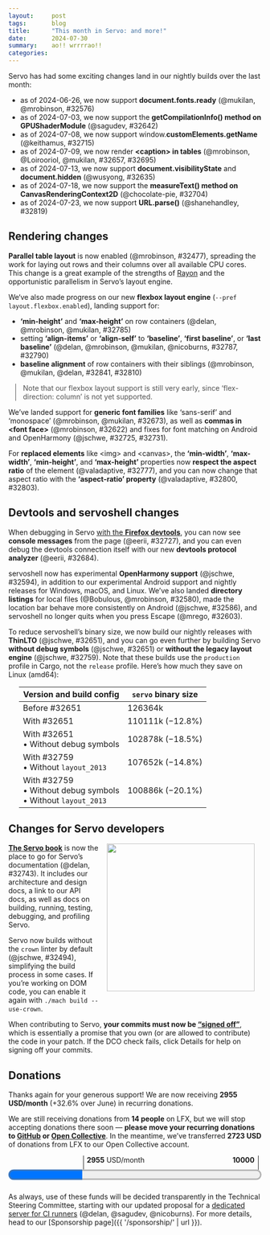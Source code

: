 ```yaml
---
layout:     post
tags:       blog
title:      "This month in Servo: and more!"
date:       2024-07-30
summary:    ao!! wrrrrao!!
categories:
---
```


Servo has had some exciting changes land in our nightly builds over the last month:

- as of 2024-06-26, we now support **document.fonts.ready** (@mukilan, @mrobinson, #32576)
- as of 2024-07-03, we now support the **getCompilationInfo() method on GPUShaderModule** (@sagudev, #32642)
- as of 2024-07-08, we now support window.**customElements.getName** (@keithamus, #32715)
- as of 2024-07-09, we now render **&lt;caption> in tables** (@mrobinson, @Loirooriol, @mukilan, #32657, #32695)
- as of 2024-07-13, we now support **document.visibilityState** and **document.hidden** (@wusyong, #32635)
- as of 2024-07-18, we now support the **measureText() method on CanvasRenderingContext2D** (@chocolate-pie, #32704)
- as of 2024-07-23, we now support **URL.parse()** (@shanehandley, #32819)

## Rendering changes

**Parallel table layout** is now enabled (@mrobinson, #32477), spreading the work for laying out rows and their columns over all available CPU cores.
This change is a great example of the strengths of [Rayon](https://crates.io/crates/rayon) and the opportunistic parallelism in Servo’s layout engine.

We‘ve also made progress on our new **flexbox layout engine** (`--pref layout.flexbox.enabled`), landing support for:

- **‘min-height’** and **‘max-height’** on row containers (@delan, @mrobinson, @mukilan, #32785)
- setting **‘align-items’** or **‘align-self’** to **‘baseline’**, **‘first baseline’**, or **‘last baseline’** (@delan, @mrobinson, @mukilan, @nicoburns, #32787, #32790)
- **baseline alignment** of row containers with their siblings (@mrobinson, @mukilan, @delan, #32841, #32810)

<aside class="_note">

Note that our flexbox layout support is still very early, since ‘flex-direction: column’ is not yet supported.
</aside>

We’ve landed support for **generic font families** like ‘sans-serif’ and ‘monospace’ (@mrobinson, @mukilan, #32673), as well as **commas in &lt;font face>** (@mrobinson, #32622) and fixes for font matching on Android and OpenHarmony (@jschwe, #32725, #32731).

For **replaced elements** like &lt;img> and &lt;canvas>, the **‘min-width’**, **‘max-width’**, **‘min-height’**, and **‘max-height’** properties now **respect the aspect ratio** of the element (@valadaptive, #32777), and you can now change that aspect ratio with the **‘aspect-ratio’ property** (@valadaptive, #32800, #32803).

## Devtools and servoshell changes

When debugging in Servo [with the **Firefox devtools**](https://book.servo.org/running-servoshell.html), you can now see **console messages** from the page (@eerii, #32727), and you can even debug the devtools connection itself with our new **devtools protocol analyzer** (@eerii, #32684).

servoshell now has experimental **OpenHarmony support** (@jschwe, #32594), in addition to our experimental Android support and nightly releases for Windows, macOS, and Linux.
We’ve also landed **directory listings** for local files (@Bobulous, @mrobinson, #32580), made the location bar behave more consistently on Android (@jschwe, #32586), and servoshell no longer quits when you press Escape (@mrego, #32603).

To reduce servoshell’s binary size, we now build our nightly releases with **ThinLTO** (@jschwe, #32651), and you can go even further by building Servo **without debug symbols** (@jschwe, #32651) or **without the legacy layout engine** (@jschwe, #32759).
Note that these builds use the `production` profile in Cargo, not the `release` profile.
Here’s how much they save on Linux (amd64):

<figure class="_fig">

| Version and build config | `servo` binary size |
|---|---|
| Before #32651 | 126364k |
| With #32651 | 110111k (−12.8%) |
| With #32651<br>• Without debug symbols | 102878k (−18.5%) |
| With #32759<br>• Without `layout_2013` | 107652k (−14.8%) |
| With #32759<br>• Without debug symbols<br>• Without `layout_2013` | 100886k (−20.1%) |
</figure>

## Changes for Servo developers

<figure class="_figr"><a href="{{ '/img/blog/dco-check.png' | url }}"><img src="{{ '/img/blog/dco-check.png' | url }}"
    alt=""></a></figure>

<span class=_floatmin></span>
[**The Servo book**](https://book.servo.org) is now the place to go for Servo’s documentation (@delan, #32743).
It includes our architecture and design docs, a link to our API docs, as well as docs on building, running, testing, debugging, and profiling Servo.

Servo now builds without the `crown` linter by default (@jschwe, #32494), simplifying the build process in some cases.
If you’re working on DOM code, you can enable it again with `./mach build --use-crown`.

When contributing to Servo, **your commits must now be [“signed off”](https://developercertificate.org)**, which is essentially a promise that you own (or are allowed to contribute) the code in your patch.
If the DCO check fails, click Details for help on signing off your commits.

## Donations

Thanks again for your generous support!
We are now receiving **2955 USD/month** (+32.6% over June) in recurring donations.

We are still receiving donations from **14 people** on LFX, but we will stop accepting donations there soon — **please move your recurring donations to [GitHub](https://github.com/sponsors/servo) or [Open Collective](https://opencollective.com/servo)**.
In the meantime, we’ve transferred **2723 USD** of donations from LFX to our Open Collective account.

<figure class="_fig" style="width: 100%; margin: 1em 0;"><div class="_flex" style="height: calc(1lh + 3em); flex-flow: column nowrap; text-align: left;">
    <div style="position: relative; text-align: right;">
        <div style="position: absolute; margin-left: calc(100% * 2955 / 10000); padding-left: 0.5em;"><strong>2955</strong> USD/month</div>
        <div style="position: absolute; margin-left: calc(100% * 2955 / 10000); height: calc(1lh + 1.5em); border-left: 1px solid;"></div>
        <div style="position: absolute; margin-left: calc(100% - 0.5em); height: calc(1lh + 1.5em); border-left: 1px solid;"></div>
        <div style="padding-right: 1em;"><strong>10000</strong><!-- USD/month --></div>
    </div>
    <progress value="2955" max="10000" style="transform: scale(3); transform-origin: top left; width: calc(100% / 3);"></progress>
</div></figure>

As always, use of these funds will be decided transparently in the Technical Steering Committee, starting with our updated proposal for a [dedicated server for CI runners](https://github.com/servo/project/issues/94#issuecomment-2252262955) (@delan, @sagudev, @nicoburns).
For more details, head to our [Sponsorship page]({{ '/sponsorship/' | url }}).

<!--
- donations
    - thanks.dev now enabled
    - DONE total monthly 2955/month (+32.6%)
        - opencollective 1591.83/month
        - github 1217.00/month
        - lfx 147.00/month
    - DONE lfx transferred, still closing
    - ci runners
- DONE api support
    - DONE commas in <font face> 32622
    - DONE document.{visibilityState,hidden} 32635
    - DONE CanvasRenderingContext2D measureText 32704
    - DONE URL.parse 32819
    - DONE window.customElements.getName 32715
    - DONE FontFaceSet 32576
    - DONE webgpu ShaderCompilationInfo (GPUShaderModule getCompilationInfo) 32642
- devtools
    - DONE console logging 32727
    - DONE protocol pcap parser 32684
- rendering
    - DONE replaced aspect ratio min/max width/height 32777
    - DONE replaced ‘aspect-ratio’ property 32800 32803
    - DONE table parallel layout 32477
    - DONE table <caption> layout 32657 32695
    - DONE flex min/max cross container size 32785
    - DONE flex ‘align-self: [ first | last ]? && baseline’ 32787
    - DONE flex item/container baselines 32841
    - DONE flex refactors 32790 32810
- fonts
    - DONE generic font families 32673
    - DONE ohos fonts 32725 32731
- upgrades
    - stylo 2024-07-16 32474 32812
    - now upstreaming to stylo! nico patch
    - nixpkgs cargo-deny 32842
    - egui 32683
- servoshell
    - DONE local directory listings 32580
    - DONE esc no longer quits 32603
    - DONE android location bar logic 32586
    - DONE openharmony support 32594
- binary size
    - DONE cargo production-stripped 32651
    - DONE compile without layout_2013 32759
- dev
    - DONE crown optional 32494
    - SKIP mach bootstrap --skip-static-analysis 32587
    - DONE LAST MONTH ai contributions 32287
    - SKIP android signing key 32721
    - DONE book 32743
    - DONE dco signoff
- reliability
    - media player event timing 32643
    - mozjs crash 32786
- verso
- rego conference talk

>>> 2024-06-25T06:03:57Z
    6738902d45920e0d9225fd9e926ab4169aa432e8	https://github.com/servo/servo/pull/32591	build(deps): bump lazy_static from 1.4.0 to 1.5.0 (#32591)
+   b1fdfb88bbce82b3afe1bae964d942774af4043f	https://github.com/servo/servo/pull/32474	Upgrade stylo to 2024-05-31 (#32474)
    680735ed734bfce72a171d25f44a1ac658ca6838	https://github.com/servo/servo/pull/32588	build(deps): bump syn from 2.0.67 to 2.0.68 (#32588)
    75423656d4bbdbadfabe91b6fe81fd3103bc2a56	https://github.com/servo/servo/pull/32590	build(deps): bump libloading from 0.8.3 to 0.8.4 (#32590)
+   e331cc67c3f8d09b3108d6e8f3bd92128dad3b42	https://github.com/servo/servo/pull/32587	mach: Expose a `--skip-static-analysis` to `mach boostrap` (#32587)
    30dad2565f5fad2d498f62a62895c3fd71c2c16d	https://github.com/servo/servo/pull/32554	android: Rename the Android app to reflect servo.org ownership and `servoshell` (#32554)
+   7d7574373b5dce5a99c8832966481b8b9c3093c2	https://github.com/servo/servo/pull/32586	android: Use location_bar_input_to_url instead of re-implementing (#32586)
+   26bbfe9b551c268188d952b1b565da890d3eb6f4	https://github.com/servo/servo/pull/32494	Make `crown` optional (#32494)
>>> 2024-06-26T06:03:59Z
    b3d99a607fda9511900f2d5e2c81f905802fe758	https://github.com/servo/servo/pull/32613	build(deps): bump bitflags from 2.5.0 to 2.6.0 (#32613)
    7a76f4ed208f54c65e65ce792d5dabe81d82990c	https://github.com/servo/servo/pull/32611	build(deps): bump zerovec-derive from 0.10.2 to 0.10.3 (#32611)
    b42208a20e89b98ebf77d9a22f043cff3778d2bd	https://github.com/servo/servo/pull/32614	build(deps): bump zerovec from 0.10.2 to 0.10.3 (#32614)
    e51c15d84fe8976ad1d6640a95501c91ace292bd	https://github.com/servo/servo/pull/32612	build(deps): bump icu_properties from 1.5.0 to 1.5.1 (#32612)
    3a30fa9977fcb5c3ef56394f00b9ea99c50fcd59	https://github.com/servo/servo/pull/32609	build(deps): bump serde_json from 1.0.117 to 1.0.118 (#32609)
    92378ac3d6a1c5903498c81069c2766dad1758cf	https://github.com/servo/servo/pull/32610	build(deps): bump serde_bytes from 0.11.14 to 0.11.15 (#32610)
    6d3c67d469f0b33850a6e2b75663e8ed0ff13f96	https://github.com/servo/servo/pull/32608	build(deps): bump uuid from 1.9.0 to 1.9.1 (#32608)
    7b6aa64acaf412a94753d9b142b1733a3ed66181	https://github.com/servo/servo/pull/32600	Clean up some unused dependencies (#32600)
    52e6e59ebdfa88978ec1e0f204318d14ef4198a0	https://github.com/servo/servo/pull/32589	build(deps): bump uuid from 1.8.0 to 1.9.0 (#32589)
    a972e5c2002c64f0746250d6272e40f3dbaa1add	https://github.com/servo/servo/pull/32599	Switch flex layout to app units (#32599)
    42e090a1eb7df134c39ab27c71de646d510e2f9f	https://github.com/servo/servo/pull/32583	clippy: fix some warnings in desktop and some components (#32583)
>>> 2024-06-27T06:05:09Z
+   574a22a6cd0ca4a6eb9e6af4541f835f22691768	https://github.com/servo/servo/pull/32603	Avoid Esc shortcut to close Servo (#32603)
    aa99c85645dee69f184ecfaace05a1ad9babc0c3	https://github.com/servo/servo/pull/32627	build(deps): bump either from 1.12.0 to 1.13.0 (#32627)
+   da2de4fc689aa506fe9711e0ff92a0819b7106e5	https://github.com/servo/servo/pull/32622	html: Parse a comma-separated list of faces in the `<font>` tag (#32622)
    47678a61b9f191a7c58dc8466459f15036c4c4f5	https://github.com/servo/servo/pull/32626	build(deps): bump the gstreamer-related group with 2 updates (#32626)
+   e16291f14edc38d4bc3663a36619e6e461329402	https://github.com/servo/servo/pull/32477	layout: Enable parallel layout for tables (#32477)
    f055964792a466cdea794f1bf97a3a9fd89d5d8b	https://github.com/servo/servo/pull/32625	Switch replaced layout to app units (#32625)
+   a730469b704878da9b484b0018f369438ce08851	https://github.com/servo/servo/pull/32576	script: Implement the `FontFaceSet` DOM API (#32576)
+   7ea894774f3a00a1e31aa22d8862dfb54661e18a	https://github.com/servo/servo/pull/32580	Add a directory listing feature for `file` URLs (#32580)
>>> 2024-06-28T05:58:53Z
    fced0b49404c02bb5aafa9ddd468f9077ce26c19	https://github.com/servo/servo/pull/32630	use au in AtomicLineItem (#32630)
+   9ff900e166b2e11b7c902512c4ca71a1cf975338	https://github.com/servo/servo/pull/32287	CONTRIBUTING: add AI contributions policy (#32287)
>>> 2024-06-29T06:03:08Z
    3a0f56491614508af069fc393a8cc0dbeb733d71	https://github.com/servo/servo/pull/32638	build(deps): bump log from 0.4.21 to 0.4.22 (#32638)
    14ef3f55aae840e9eefcb9dcef2adc16dd20ea06	https://github.com/servo/servo/pull/32639	build(deps): bump zerovec from 0.10.3 to 0.10.4 (#32639)
    40878c654eb126d1cfe598571f0772fe065b13e7	https://github.com/servo/servo/pull/32637	build(deps): bump ab_glyph from 0.2.26 to 0.2.27 (#32637)
+   9455169813a2730db7bb0f80f6e83e40ee01f9cb	https://github.com/servo/servo/pull/32594	Add OpenHarmony support to servoshell (#32594)
    a7ebc2873897ce74cb77adf97f8f15f661dd9e00	https://github.com/servo/servo/pull/32631	Replace null-byte terminated string literals with C-string literals (#32631)
    adc0fc984d07918ad2eac3ab641d833a3cab008c	https://github.com/servo/servo/pull/32633	layout: Make `geom.rs` logical geoemetry types more ergonomic (#32633)
e9cf4d4971c0ce8ec64da7f09d6e97ae10be5b05	https://github.com/servo/servo/pull/32575	webgpu: Update wgpu and revamp computepass (#32575)
>>> 2024-06-30T06:04:35Z
>>> 2024-07-01T06:08:08Z
    e2e7476404e407caa3e6625f4cf4bd6aed9ded6b	https://github.com/servo/servo/pull/32649	Sync WPT with upstream (30-06-2024) (#32649)
>>> 2024-07-02T06:04:01Z
    ad01342f00089cbddb252d54ed55f90a20ce43da	https://github.com/servo/servo/pull/32660	build(deps): bump mime_guess from 2.0.4 to 2.0.5 (#32660)
    7ed5e804b557af7620b7dbf2be0aa8af46de8867	https://github.com/servo/servo/pull/32661	build(deps): bump serde_json from 1.0.118 to 1.0.119 (#32661)
    67e13e49919ad61d82b5e59c3238a1a6f32a4db1	https://github.com/servo/servo/pull/32658	build(deps): bump object from 0.36.0 to 0.36.1 (#32658)
    0615428aa9e03345c44bba555065233984d35ffe	https://github.com/servo/servo/pull/32652	android: fix application name used in ./mach run (#32652)
>>> 2024-07-03T06:07:15Z
    fe58a5f0a3bd9a20e368ed283dfcb89769f75c00	https://github.com/servo/servo/pull/32669	build(deps): bump idna from 1.0.1 to 1.0.2 (#32669)
    a958a0bb4040b37ef8d83a3262bbb03aa6a98dc1	https://github.com/servo/servo/pull/32668	build(deps): bump serde_json from 1.0.119 to 1.0.120 (#32668)
    044ab3eeabcff408c864ba890d0fc469d30fe482	https://github.com/servo/servo/pull/32667	fix clippy warning (#32667)
+   c0105de82b3d6259d4359062b98d6fbfabf1c139	https://github.com/servo/servo/pull/32642	webgpu: Implement ShaderCompilationInfo (#32642)
+   bd0a5eb4b7df0c9ce731277a97cdb21cfdbdb9fb	https://github.com/servo/servo/pull/32651	Add production-stripped cargo profile (#32651)
    7b324074b5ecd89ad8b15dfbe51787751d5cd3e9	https://github.com/servo/servo/pull/32663	mark test/wpt as vendored in .gitattributes (#32663)
>>> 2024-07-04T06:09:16Z
    650af7db926e9cc070e136f21a56bd47d566d10a	https://github.com/servo/servo/pull/32682	webgpu: Remove mutex around Identities (#32682)
+   959ffad99a57f5f8f0554fed0983317577ae8290	https://github.com/servo/servo/pull/32657	layout: Add support for table captions (#32657)
    f8e4ae60401358ac6adaa480e63c587f9f8293a2	https://github.com/servo/servo/pull/32679	build(deps): bump sctk-adwaita from 0.8.1 to 0.8.3 (#32679)
    70697adeb9c5e118bcdf35d4d66949375af446a0	https://github.com/servo/servo/pull/32678	build(deps): bump zerocopy from 0.7.34 to 0.7.35 (#32678)
4e79ac57018039b2d3f76e4a4616574e5d90505f	https://github.com/servo/servo/pull/32666	layout: Allow rendering LineItems independent of inline box (#32666)
    4357751f285c79bf37a8e7a02d4c8dc4f7a8ae69	https://github.com/servo/servo/pull/32653	use au in TextFragment (#32653)
>>> 2024-07-05T06:15:31Z
7eac599aa1d6bcf8858c51d90763373f0dd5f289	https://github.com/servo/servo/pull/32699	fonts: Stop using `Stylesheet::effective_font_face_rules` (#32699)
    0f2139be27f99919c46982f981e8bf68eb6be050	https://github.com/servo/servo/pull/32698	layout_2013: Remove code preventing writing mode assertion failures (#32698)
    10326f7e0f93385b42373ba9e6b2eb119a847099	https://github.com/servo/servo/pull/32701	build(deps): bump wayland-cursor from 0.31.3 to 0.31.4 (#32701)
    4b63043c6ae9ca9d51c6139101e294aaef379702	https://github.com/servo/servo/pull/32674	clippy: Fix warnings in `shared` and `config`, `fonts`, `layout`, and `layout_2020` components (#32674)
99c1f886b8398e73e5af06135f6f357752e2cb16	https://github.com/servo/servo/pull/32665	webgpu: Update wgpu and revamp RenderPass (#32665)
    26624a109f9d94560780b5ca8d08926e855c5987	https://github.com/servo/servo/pull/32680	clippy: Fix a bunch of warnings in `script` (#32680)
93fdb8263d14346d0757c2192527bc8c7c577572	https://github.com/servo/servo/pull/32693	Make task_info as `macos` specific (#32693)
+   fb1c57da3e6a0faa75fedcad463182ec40aebc39	https://github.com/servo/servo/pull/32684	DevTools: Add parser tool (#32684)
aae66cc33cdf4d4a83de5d17f86c8074e82812f0	https://github.com/servo/servo/pull/32688	Updated all kill_*_id functions defined in indentityhub.rs to free_*_id naming format for issue 32685 (#32688)
    42f42b39cc91766cee2192fc9ba91d4ca6ac2101	https://github.com/servo/servo/pull/32691	build(deps): bump wayland-client from 0.31.3 to 0.31.4 (#32691)
    44c4fe32c4615ec34393208a34db102f25a448f1	https://github.com/servo/servo/pull/32690	build(deps): bump wayland-scanner from 0.31.2 to 0.31.3 (#32690)
    81f40400b7e63322615f8ffd42dcc37a2c8d4337	https://github.com/servo/servo/pull/32689	build(deps): bump windows_i686_gnullvm from 0.52.5 to 0.52.6 (#32689)
+   e14e079fffaf862be6c2f8181e908ab35473af1f	https://github.com/servo/servo/pull/32683	servoshell: Update all egui dependencies and group them for dependabot (#32683)
>>> 2024-07-06T06:19:11Z
    438e99ca9a7f517236ffbed4d4ccf5d75a3bef99	https://github.com/servo/servo/pull/32708	build(deps): bump the egui-related group with 2 updates (#32708)
    fabd7a178fb5e48aef8f938fa30e702c95d7f5ef	https://github.com/servo/servo/pull/32710	build(deps): bump emath from 0.28.0 to 0.28.1 (#32710)
    a16666db03fa5ad47e41d301f65bca2f96b77ce6	https://github.com/servo/servo/pull/32709	build(deps): bump ab_glyph from 0.2.27 to 0.2.28 (#32709)
>>> 2024-07-07T06:06:38Z
141a594e236201acb44ca7cc42e2e653f4d55e7b	https://github.com/servo/servo/pull/32716	 Replace null-byte terminated string literals with C-string literals (#32716)
59d0f1fe1aec4bec736bf2839e43de886eaebf32	https://github.com/servo/servo/pull/32706	script: Impl cloning of JSPrincipals (#32706)
    5a9dc98f07cbd13394142ccf578a951c742af286	https://github.com/servo/servo/pull/32712	build(deps): bump egui_glow in the egui-related group (#32712)
    1e5c844eb5ea49e6d0a3dc7d14fac417ae4b2ac0	https://github.com/servo/servo/pull/32711	Add more crates to egui Dependabot group (#32711)
>>> 2024-07-08T06:09:40Z
+   db4cba4d6d0f1a26009967d17ffdf30157a81b5e	https://github.com/servo/servo/pull/32715	Add customElements.getName (#32715)
    816359583c55ced698ed450d644d82a6d25213c9	https://github.com/servo/servo/pull/32717	Update web-platform-tests to revision b'4e3b5de2eb8218cf18a1674618994efeb96e2cc0' (#32717)
>>> 2024-07-09T06:11:22Z
    1c6b74e1f16f6c92f80410d98608064fa4fbede2	https://github.com/servo/servo/pull/32736	build(deps): bump clipboard-win from 5.3.1 to 5.4.0 (#32736)
    84ec01762592352dccc817db21d3992ad8e2fa67	https://github.com/servo/servo/pull/32733	build(deps): bump gilrs-core from 0.5.12 to 0.5.13 (#32733)
    b7d9415a4ad25ceca0c55258a62239fdb15f9a8b	https://github.com/servo/servo/pull/32739	build(deps): bump cc from 1.0.104 to 1.0.106 (#32739)
    7a8cdcd4cad96b8ddf8e07c25606f2af91be7eb9	https://github.com/servo/servo/pull/32738	build(deps): bump syn from 2.0.68 to 2.0.69 (#32738)
    b919ac0dadf568a76526e0f5b4220fc509e9c4da	https://github.com/servo/servo/pull/32735	build(deps): bump serde from 1.0.203 to 1.0.204 (#32735)
    d8283d1a42e64963f6348901e164cecf7c0ab425	https://github.com/servo/servo/pull/32734	build(deps): bump gilrs from 0.10.7 to 0.10.8 (#32734)
+   77e9e3deba3925e8024719a6c3c54fbd4dddee7a	https://github.com/servo/servo/pull/32673	fonts: Add support for generic font families and font size configuration (#32673)
956b7f62e066f7f01a785a328a05f0f06d70f602	https://github.com/servo/servo/pull/32694	Avoid unnecessary clones for URLs (#32694)
    d9b99723f59c7ea665f293151476b75fb9381d9e	https://github.com/servo/servo/pull/32729	Remove unused ToWebRender implementation (#32729)
+   8cd1e22f8dc624deb80de9a730a21ef8d8cc503e	https://github.com/servo/servo/pull/32725	android/ohos: fonts: Ignore ascii case when searching for font family (#32725)
+   89944bd330c1e46a6f406c9aa36e5118ddd06902	https://github.com/servo/servo/pull/32695	layout: Improve layout of table captions (#32695)
    2888193cfe3d1b3317984324add07a5e4e4228dc	https://github.com/servo/servo/pull/32726	DevTools: Replace camel case variable names (#32726)
    b243457ccc6cd5a2dab58d9c9ff8b6fee1db6a20	https://github.com/servo/servo/pull/32724	ci: fix security issue in try job workflow (#32724)
    099b5607b95bfc53ead51caee554175f2593f1d2	https://github.com/servo/servo/pull/32722	readme: Clarify that `rust` and `cargo` must be in your path after rustup runs (#32722)
+   24639bb540b3a83febea9d2dab0ea9e28a989422	https://github.com/servo/servo/pull/32721	android: sign release APK with a custom key. (#32721)
    6cb95827a3097a73846dccb759be4489e1365fef	https://github.com/servo/servo/pull/32718	Set compositor's cursor_pos properly (#32718)
>>> 2024-07-10T06:05:02Z
    a3bb8048fc09d7ce7b0f5a9bbed37b2f21ce866d	https://github.com/servo/servo/pull/32728	use au in inline (#32728)
+   33f3c34d28cdd970455f93dde4d7f3a9ad0bbb2e	https://github.com/servo/servo/pull/32727	DevTools: Display console messages and errors (#32727)
+   34d9be70f9bacc391f6ed69aa1ed5e364bc2c2d6	https://github.com/servo/servo/pull/32743	Update in-tree docs to point to the new book (#32743)
+   72e6a1f007fd78d450e3e2f5569bec5a0bb247ff	https://github.com/servo/servo/pull/32643	Remove media element state changes triggered by network responses (#32643)
    f29dd64a7b633e844756e6eecf9e05e0b327fc51	https://github.com/servo/servo/pull/32740	Fix more clippy (#32740)
    4e1f623666e6ba3ffe7fe2d86564885260d8f65a	https://github.com/servo/servo/pull/32737	build(deps): bump target-lexicon from 0.12.14 to 0.12.15 (#32737)
>>> 2024-07-11T06:06:33Z
    3e163bfcdbe093470dbdea5d2d9b18a7a0c31239	https://github.com/servo/servo/pull/32753	shell: set `no-wgl` flag in servoshell instead (#32753)
    313536fd82875cb73248b2ee0b91db903bac89c9	https://github.com/servo/servo/pull/32746	build(deps): bump cc from 1.0.106 to 1.1.0 (#32746)
    f455321f8436381e01d44468ec744576e57c3555	https://github.com/servo/servo/pull/32749	build(deps): bump syn from 2.0.69 to 2.0.70 (#32749)
    fc34137fdaf5e4ad8b8360fc9fbc3c349ca25c44	https://github.com/servo/servo/pull/32748	build(deps): bump vergen from 8.3.1 to 8.3.2 (#32748)
    0c362329c30ac1a4e8722f7390ab1acbb4d35bfc	https://github.com/servo/servo/pull/32750	build(deps): bump hyper from 0.14.29 to 0.14.30 (#32750)
    1ec1207099418746de4f72010e2b25ffb348b394	https://github.com/servo/servo/pull/32747	build(deps): bump darling from 0.20.9 to 0.20.10 (#32747)
    c6443f74a4693f2f28316aed97860aebeca3cdad	https://github.com/servo/servo/pull/32754	Remove unused  implementation (#32754)
    097b9a3d0b2dc96f4c1ac2c93582feb74276046c	https://github.com/servo/servo/pull/32751	build(deps): bump uuid from 1.9.1 to 1.10.0 (#32751)
>>> 2024-07-12T06:15:01Z
b206a0f4a3d9742f46f35141fd1df8e5c81ee779	https://github.com/servo/servo/pull/32760	ohos: Add default log filter (#32760)
+   496ce717c5343984e0f3da00d223604eff03893c	https://github.com/servo/servo/pull/32759	Move legacy layout behind a feature flag (#32759)
4907e896560dd68bfcd9318b4493de10d7ceee19	https://github.com/servo/servo/pull/32758	canvas: Remove as much usage of `font-kit` as possible (#32758)
c6cb7ee98169ce1acb3b43b5071385d8f4f4adc2	https://github.com/servo/servo/pull/32741	script: Use the new C string literal in the DOM bindings (#32741)
>>> 2024-07-13T06:08:13Z
    d667b797396b9aeb60482112e84608f21cb10c4b	https://github.com/servo/servo/pull/32768	build(deps): bump thiserror from 1.0.61 to 1.0.62 (#32768)
    2fc0fd131253a876f2e63bdb0e01c8f1b5796ac2	https://github.com/servo/servo/pull/32767	build(deps): bump syn from 2.0.70 to 2.0.71 (#32767)
    42eb93624c889dfc6a1afc49ac69b6d9eeca552a	https://github.com/servo/servo/pull/32765	build(deps): bump cc from 1.1.0 to 1.1.1 (#32765)
91ca727eb9412012d2a38c1a9c870415b34d989b	https://github.com/servo/servo/pull/32700	webgpu: Divide message code into separate files (#32700)
+   40bac8c3df1d139a7248f2246cb5de9ca0faa9fc	https://github.com/servo/servo/pull/32635	script: `document.visibilityState` and `document.hidden` (#32635)
>>> 2024-07-14T06:08:13Z
    cd394af018c1816f5d504e49b37af9258ce052e6	https://github.com/servo/servo/pull/32764	Bump duplicated nix to 0.29 (#32764)
>>> 2024-07-15T06:08:01Z
    968474a9fda45b951de9b9b16b5a1fae16c5f2a7	https://github.com/servo/servo/pull/32774	Update web-platform-tests to revision b'f3dd9cba239a9655951ee62ec4dafc8fe37df2c5' (#32774)
3118542a9e90478cdabf1f2479851f86dd0e94d6	https://github.com/servo/servo/pull/32772	Use mallinfo only on target_env=gnu (#32772)
>>> 2024-07-16T06:07:14Z
    d5171c068cd3a00dafb70e0d4f10dff42a8888a5	https://github.com/servo/servo/pull/32781	build(deps): bump setuptools from 68.2.2 to 70.0.0 in /python (#32781)
    ddf3bb495757b1eee063a2be9c821ba32855d663	https://github.com/servo/servo/pull/32780	build(deps): bump document-features from 0.2.8 to 0.2.10 (#32780)
    bb201fb4ec5136ad47bd2b608afbb516b71cfaf2	https://github.com/servo/servo/pull/32779	build(deps): bump bytes from 1.6.0 to 1.6.1 (#32779)
    025b8318621215078fb3f54a7b96f207bca132f0	https://github.com/servo/servo/pull/32778	build(deps): bump cc from 1.1.1 to 1.1.5 (#32778)
    e761b7d7111e4826467727f354ae8c18893ab38a	https://github.com/servo/servo/pull/32775	Auto merge all WPT and dependabot PRs (#32775)
>>> 2024-07-17T06:08:20Z
    bc1bf82f786bf7258c264e474ce1d6f51dff6e05	https://github.com/servo/servo/pull/32788	build(deps): bump webxr from `88fd368` to `bacb22f` (#32788)
    946af8450cda308bc591db1af4ce7c977846975b	https://github.com/servo/servo/pull/32783	Update WebGPU CTS (#32783)
+   039631cfa59e4f831fbbb42a164e46026f217d41	https://github.com/servo/servo/pull/32785	layout: Properly handle min/max cross container size (#32785)
+   80559c829b84eb33d8ad5fed58aa6640e06200fc	https://github.com/servo/servo/pull/32786	Bump mozjs version (#32786)
    0189b89fd16b9fefd5c659dc27013b9dd6a0c3dd	https://github.com/servo/servo/pull/32784	Fixes typo in clippy::enum_variant_names (#32784)
>>> 2024-07-18T06:08:47Z
34eed29037ba7c7ab68cd6ddbf27aa0fe81d6a47	https://github.com/servo/servo/pull/32799	Less nesting in webgpu response (#32799)
+   122333554768d69789a08df25c0bcde3ddd1aa4c	https://github.com/servo/servo/pull/32704	enhance: Implement `CanvasRenderingContext2D.measureText` (#32704)
    d82232d549a880aaa1b5613e22ca4f7ec9593d74	https://github.com/servo/servo/pull/32798	build(deps): bump wayland-client from 0.31.4 to 0.31.5 (#32798)
    62c3d30b3ddbd8a239c5f5a437a426740628758e	https://github.com/servo/servo/pull/32797	build(deps): bump wayland-scanner from 0.31.3 to 0.31.4 (#32797)
    f8ebbdc0d1681301f6462290bfa106e2537a048b	https://github.com/servo/servo/pull/32794	build(deps): bump tokio from 1.38.0 to 1.38.1 (#32794)
    26beacdabd3a80d2afdb8cb70769fcf62f62f16e	https://github.com/servo/servo/pull/32795	build(deps): bump wayland-backend from 0.3.5 to 0.3.6 (#32795)
    e4ad1d3ab97a10892dc3dca28bbd7ab06da94e07	https://github.com/servo/servo/pull/32791	[clippy] Rename enum FormSubmitter and its elements (#32791)
+   882a855b8c71d461ab14c2953a2b574861fba5d2	https://github.com/servo/servo/pull/32790	Convert layout to use Gecko's alignment style representation (#32790)
    a0d2b36ad8d48034d6490232e31106ef8b7bfa9d	https://github.com/servo/servo/pull/32789	clippy: Fix four warnings (#32789)
    5fd0d2f17bccce81bcf1e9c36f453fa8eef66467	https://github.com/servo/servo/pull/32762	Mark flexbox-mbp-horiz-003 tests as only failing on linux (#32762)
>>> 2024-07-19T06:08:52Z
    8b3c9b744ab41f52f01ee624228e655b981824eb	https://github.com/servo/servo/pull/32808	Fix 5 clippy warnings (#32808)
    a6048c46d20912952811dea341f51b746163311c	https://github.com/servo/servo/pull/32805	build(deps): bump thiserror from 1.0.62 to 1.0.63 (#32805)
    f28b5419abf4f22c017a933e0f05013ec8115d65	https://github.com/servo/servo/pull/32806	build(deps): bump wayland-cursor from 0.31.4 to 0.31.5 (#32806)
    627f0b4f611b6158dd6371647ea489891a28d0f0	https://github.com/servo/servo/pull/32804	build(deps): bump xcursor from 0.3.5 to 0.3.6 (#32804)
+   bb5ace79298c6a48a6ba110496792ad1f8f29e15	https://github.com/servo/servo/pull/32803	Bump stylo and enable aspect-ratio tests (#32803)
+   f6c9714286b044df02ae1f2a7af1a7c3d89e9320	https://github.com/servo/servo/pull/32777	Fix sizing of replaced elements with min/max sizes (#32777)
+   1b1f79305e6061b3e122a43247c897a418b0adce	https://github.com/servo/servo/pull/32787	flex: handle ‘align-self: [ first | last ]? && baseline’ (#32787)
>>> 2024-07-20T06:14:55Z
    a29e5c8115bc9b2a07467a44518a0a617e056208	https://github.com/servo/servo/pull/32815	build(deps): bump cc from 1.1.5 to 1.1.6 (#32815)
    4bf5024ee058784d4f505fe5ec279cd87a7fd2b4	https://github.com/servo/servo/pull/32813	fix a couple of simple clipy warnings (#32813)
+   5eb77592ea8a0ba83e81d5e99f7beb54a8e48712	https://github.com/servo/servo/pull/32810	layout: Reduce the complexity of `FlexLine::layout` (#32810)
>>> 2024-07-21T06:11:53Z
b471f6473f2564f0a32664b36139b0ae5d02655c	https://github.com/servo/servo/pull/32814	Remove failure breaks from webgpu thread (#32814)
2c17de7fa72ca6f96f4e37faf90ac9786d0b53a0	https://github.com/servo/servo/pull/32046	Gamepad: Implement GamepadHapticActuator (#32046)
9212ed203a7dcec88008fca47bce0bff3fe2649b	https://github.com/servo/servo/pull/32817	Enable OpenXR backend from the WebXR crate (#32817)
>>> 2024-07-22T07:50:30Z
    f6dc35f11dcbc7f3cfeb7f0e804c5f9851088ebe	https://github.com/servo/servo/pull/32825	chore: Update WebGPU CTS (#32825)
    2c4b96b872ea10771efbb9d536d38538364293b9	https://github.com/servo/servo/pull/32824	Update web-platform-tests to revision b'5af3e9c2a2aba76ade00f0dbc3486e50a74a4506' (#32824)
    a7a380777d03807dcffe6c40127766362ac56398	https://github.com/servo/servo/pull/32822	Remove a comment related to a TODO which has already been done. (#32822)
>>> 2024-07-23T06:08:11Z
    2a31e62e2c057e0a30a3d81eace031427ba1465e	https://github.com/servo/servo/pull/32832	build(deps): bump libloading from 0.8.4 to 0.8.5 (#32832)
    835e4f49262e179a4b646cf82de74cc6c1cd3523	https://github.com/servo/servo/pull/32833	build(deps): bump pathfinder_simd from 0.5.3 to 0.5.4 (#32833)
    47d702edc3895ff0137075588b820afe230c8048	https://github.com/servo/servo/pull/32830	build(deps): bump syn from 2.0.71 to 2.0.72 (#32830)
    753dedbeba1cbe39be45b802f6275c103ce2a41a	https://github.com/servo/servo/pull/32831	build(deps): bump arrayref from 0.3.7 to 0.3.8 (#32831)
+   f040b821a3c6f0079912d156c3b5349b505fc8e0	https://github.com/servo/servo/pull/32731	ohos: Detect installed fonts (#32731)
b5482e34c017c64fae6f5c1db41880d826546a46	https://github.com/servo/servo/pull/32829	compositor: propagate scroll events across pipelines (#32829)
+   45eabad16971e51394a2050ec16966c1bbefa8ff	https://github.com/servo/servo/pull/32819	Implement URL::parse() (#32819)
a007baa4cf6791cb42e2d7ec46eb9cc803f24b29	https://github.com/servo/servo/pull/32828	deps: switch to `tikv-jemallocator` crates in Cargo.toml (#32828)
>>> 2024-07-24T06:13:07Z
    b6652f88d163fe38982a9d2bb2f797a349559288	https://github.com/servo/servo/pull/32839	build(deps): bump jobserver from 0.1.31 to 0.1.32 (#32839)
    69b16e02c4e0c6e0cae40f7a6eb09e31eb95bff2	https://github.com/servo/servo/pull/32837	build(deps): bump env_filter from 0.1.0 to 0.1.1 (#32837)
    e8cf751e11fc8fcd7c9619c022d0617fd44de7a4	https://github.com/servo/servo/pull/32835	Clarify the Code of Conduct (closes servo/servo.org#164) (#32835)
    d46c66f9da1c24d1ce42a954136bb513431f9205	https://github.com/servo/servo/pull/32834	ohos: Bump ohos-sys to v0.2.1 (#32834)
>>> 2024-07-25T06:04:42Z
    450aebc839c04097b822cc479cb8eb0ff8bdc509	https://github.com/servo/servo/pull/32851	build(deps): bump gstreamer from 0.22.6 to 0.22.7 (#32851)
    d53962abd56cb68e452c8efdb0aa62d2531b492f	https://github.com/servo/servo/pull/32852	build(deps): bump object from 0.36.1 to 0.36.2 (#32852)
    bf8decbffbd5fca02129697b2a1ceeb8c3858206	https://github.com/servo/servo/pull/32847	clippy: ports/servoshell/desktop (#32847)
    f2fbe44dc9434d9bee5884bcef664ef10f4b4aa6	https://github.com/servo/servo/pull/32844	dependencies: Upgrade `tokio`, `ipc-channel`, and `mio` (#32844)
+   dee03bf297bd9acc5d63f21a638939f3de65356c	https://github.com/servo/servo/pull/32842	Bump nixpkgs and add cargo-deny in shell.nix (#32842)
    33a48f76fb35dd94bed1228d3836341fe1d67c57	https://github.com/servo/servo/pull/32848	build(deps): bump webxr from `bacb22f` to `11a3727` (#32848)
    7ace7b43dc7ca463a4661d5379f71c4ecc279f5e	https://github.com/servo/servo/pull/32843	clippy: components/canvas/canvas_data.rs (#32843)
+   1906741704dff0d1db54a83752a4f198eae3fc84	https://github.com/servo/servo/pull/32841	layout: Add support for propagating baselines from flexbox (#32841)
+   569fd5d8b580b9b9e5f9746f239a24caa857b71e	https://github.com/servo/servo/pull/32812	Upgrade stylo to 2024-07-16 (#32812)
+   60e65c175dcc6dda08161f3a3f56510fc88ddceb	https://github.com/servo/servo/pull/32800	Implement the `aspect-ratio` property for replaced elements (#32800)
    e425ad0cb722b01420ddc315492d13067828250e	https://github.com/servo/servo/pull/32840	Remove googlevr feature (#32840)
-->

<style>
    /* guaranteed minimum width for first paragraph after a float */
    ._floatmin {
        display: block;
        width: 13em;
        overflow: hidden;
    }
    ._none {
        display: none;
    }
    ._fig:not(#specificity) {
        width: 33em;
        max-width: 100%;
        margin: 1em auto;
    }
    ._fig > ._flex {
        display: flex;
    }
    ._fig table {
        text-align: initial;
    }
    ._fig figcaption._notes {
        text-align: left;
        width: max-content;
        max-width: 100%;
    }
    ._figl:not(#specificity),
    ._figr:not(#specificity) {
        margin: 0 1em 1em;
    }
    ._figl {
        float: left;
        max-width: 100%;
    }
    ._figr {
        float: right;
        max-width: 100%;
    }
    ._figl > figcaption,
    ._figr > figcaption,
    ._figl > iframe,
    ._figr > iframe,
    ._figl > video,
    ._figr > video,
    ._figl > a > img,
    ._figr > a > img {
        width: 21em;
        max-width: 100%;
    }
    ._runin {
        margin-bottom: 1em;
    }
    ._runin > p,
    ._runin > h2 {
        display: inline;
    }
    ._correction {
        max-width: 33em;
        margin: 1em auto;
        border-bottom: 1px solid;
        padding-bottom: 1em;
    }
    ._note {
        margin: 1em 1em;
        border-left: 1px solid;
        padding-left: 1em;
        opacity: 0.75;
    }
</style>
